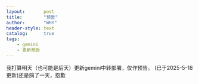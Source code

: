 ```yaml
---
layout:       post
title:        "预告"
author:       "WHY"
header-style: text
catalog:      true
tags:
    - gemini
    - 更新预告
---
```


我打算明天（也可能是后天）更新gemini中转部署，仅作预告。
(已于2025-5-18更新)还是鸽了一天，抱歉